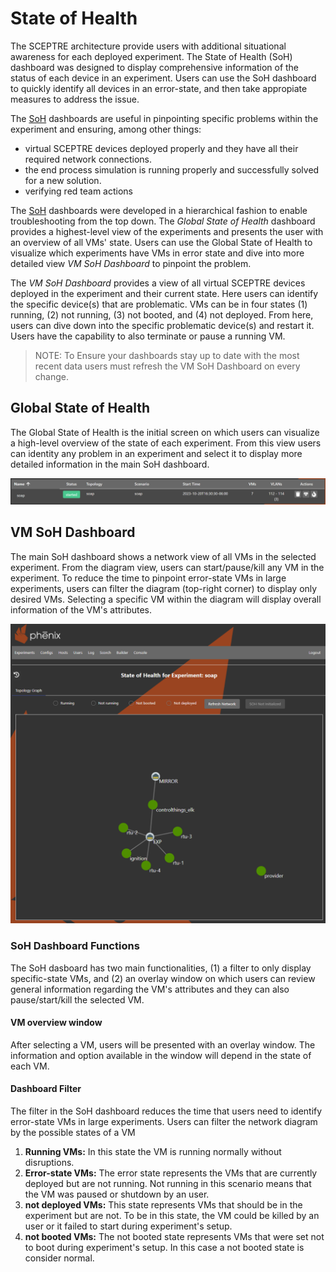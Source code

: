 # State of Health

The SCEPTRE architecture provide users with additional situational awareness for each deployed experiment. The State of Health (SoH) dashboard was designed to display comprehensive information of the status of each device in an experiment. Users can use the SoH dashboard to quickly identify all devices in an error-state, and then take appropiate measures to address the issue.

The [SoH](glossary.md#acronyms) dashboards are useful in pinpointing specific problems within the experiment and ensuring, among other things:

+ virtual SCEPTRE devices deployed properly and they have all their required network connections.
+ the end process simulation is running properly and successfully solved for a new solution.
+ verifying red team actions

The [SoH](glossary.md#acronyms) dashboards were developed in a hierarchical fashion to enable troubleshooting from the top down. The *Global State of Health* dashboard provides a highest-level view of the experiments and presents the user with an overview of all VMs' state. Users can use the Global State of Health to visualize which experiments have VMs in error state and dive into more detailed view *VM SoH Dashboard* to pinpoint the problem.

The *VM SoH Dashboard* provides a view of all virtual SCEPTRE devices deployed in the experiment and their current state. Here users can identify the specific device(s) that are problematic. VMs can be in four states (1) running, (2) not running, (3) not booted, and (4) not deployed. From here, users can dive down into the specific problematic device(s) and restart it. Users have the capability to also terminate or pause a running VM.

> NOTE: To Ensure your dashboards stay up to date with the most recent data users must refresh the VM SoH Dashboard on every change.

## Global State of Health
The Global State of Health is the initial screen on which users can visualize a high-level overview of the state of each experiment. From this view users can identity any problem in an experiment and select it to display more detailed information in the main SoH dashboard.

![global_State_of_Health](img/components/global_state.PNG)

## VM SoH Dashboard
The main SoH dashboard shows a network view of all VMs in the selected experiment. From the diagram view, users can start/pause/kill any VM in the experiment. To reduce the time to pinpoint error-state VMs in large experiments, users can filter the diagram (top-right corner) to display only desired VMs. Selecting a specific VM within the diagram will display overall information of the VM's attributes.

![soh_dashboard](img/components/soh_dashboard.PNG)

### SoH Dashboard Functions
The SoH dasboard has two main functionalities, (1) a filter to only display specific-state VMs, and (2) an overlay window on which users can review general information regarding the VM's attributes and they can also pause/start/kill the selected VM.

#### VM overview window
After selecting a VM, users will be presented with an overlay window. The information and option available in the window will depend in the state of each VM.

#### Dashboard Filter
The filter in the SoH dashboard reduces the time that users need to identify error-state VMs in large experiments. Users can filter the network diagram by the possible states of a VM

1. **Running VMs:** In this state the VM is running normally without disruptions.
2. **Error-state VMs:** The error state represents the VMs that are currently deployed but are not running. Not running in this scenario means that the VM was paused or shutdown by an user.
3. **not deployed VMs:** This state represents VMs that should be in the experiment but are not. To be in this state, the VM could be killed by an user or it failed to start during experiment's setup.
4. **not booted VMs:** The not booted state represents VMs that were set not to boot during experiment's setup. In this case a not booted state is consider normal.
